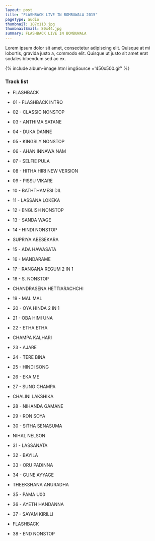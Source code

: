 ```yaml
---
layout: post
title: "FLASHBACK LIVE IN BOMBUWALA 2015"
pageType: audio
thumbnail: 187x113.jpg
thumbnailSmall: 80x44.jpg
summary: FLASHBACK LIVE IN BOMBUWALA 
---
```


Lorem ipsum dolor sit amet, consectetur adipiscing elit. Quisque at mi lobortis, gravida justo a, commodo elit. Quisque ut justo sit amet erat sodales bibendum sed ac ex.

{% include album-image.html imgSource ='450x500.gif' %}

### Track list

- FLASHBACK

- 01 - FLASHBACK INTRO 
- 02 - CLASSIC NONSTOP 
- 03 - ANTHIMA SATANE  
- 04 - DUKA DANNE 
- 05 - KINGSLY NONSTOP  
- 06 - AHAN INNAWA NAM 
- 07 - SELFIE PULA  
- 08 - HITHA HIRI NEW VERSION 
- 09 - PISSU VIKARE  
- 10 - BATHTHAMESI DIL 
- 11 - LASSANA LOKEKA 
- 12 - ENGLISH NONSTOP  
- 13 - SANDA WAGE  
- 14 - HINDI NONSTOP 

- SUPRIYA ABESEKARA

- 15 - ADA HAWASATA  
- 16 - MANDARAME  
- 17 - RANGANA REGUM 2 IN 1 
- 18 - S. NONSTOP 

- CHANDRASENA HETTIARACHCHI

- 19 - MAL MAL 
- 20 - OYA HINDA 2 IN 1  
- 21 - OBA HIMI UNA 
- 22 - ETHA ETHA 

- CHAMPA KALHARI

- 23 - AJARE  
- 24 - TERE BINA 
- 25 - HINDI SONG  
- 26 - EKA ME 
- 27 - SUNO CHAMPA

- CHALINI LAKSHIKA

- 28 - NIHANDA GAMANE 
- 29 - RON SOYA 
- 30 - SITHA SENASUMA

- NIHAL NELSON

- 31 - LASSANATA  
- 32 - BAYILA 
- 33 - ORU PADINNA  
- 34 - GUNE AYYAGE

- THEEKSHANA ANURADHA

- 35 - PAMA U00 
- 36 - AYETH HANDANNA  
- 37 - SAYAM KIRILLI  

- FLASHBACK

- 38 - END NONSTOP 
